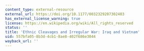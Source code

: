 ```yaml
---
content_type: external-resource
external_url: https://doi.org/10.1177/0032329207302403
has_external_license_warning: true
license: https://en.wikipedia.org/wiki/All_rights_reserved
status: ''
title: 'Ethnic Cleavages and Irregular War: Iraq and Vietnam'
uid: 557bfa05-8b3d-4cb1-8ae8-402f686e3044
wayback_url: ''
---
```

